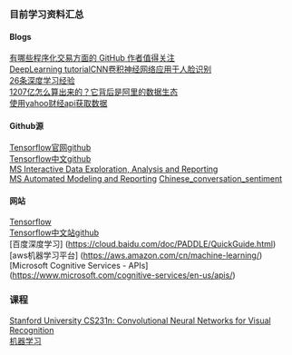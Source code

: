 ### 目前学习资料汇总

#### Blogs
[有哪些程序化交易方面的 GitHub 作者值得关注](https://www.zhihu.com/question/52589498)  
[DeepLearning tutorialCNN卷积神经网络应用于人脸识别](http://blog.csdn.net/u012162613/article/details/43277187)   
[26条深度学习经验](http://mp.weixin.qq.com/s?__biz=MzA5ODUxOTA5Mg==&mid=2652550435&idx=1&sn=cc8d60922e172625175b678da6086991&chksm=8b7e4478bc09cd6e2d34a249466ab7f9066920b76953a22ce70ee577af1c7874133db2588ae0&mpshare=1&scene=1&srcid=1026aQgprRzWX1LxrcFnW4kO#wechat_redirect)  
[1207亿怎么算出来的？它背后是阿里的数据生态](http://mp.weixin.qq.com/s?__biz=MjMxNTM0NzE0MQ==&mid=2653254744&idx=1&sn=a21266ca323671144c8984d107263781&chksm=b9ef47f28e98cee4139250c7d0531e22ac81abfc9d8c5b7b084a712d7c3e8dd8f3187e16cff8&mpshare=1&scene=1&srcid=1116kprut6PGDlW3pGres26N#wechat_redirect)  
[使用yahoo财经api获取数据](http://blog.sina.com.cn/s/blog_71302a17010100on.html)

#### Github源  
[Tensorflow官网github](https://github.com/tensorflow/tensorflow)  
[Tensorflow中文github](https://github.com/jikexueyuanwiki/tensorflow-zh)  
[MS Interactive Data Exploration, Analysis and Reporting](https://github.com/Azure/Azure-TDSP-Utilities/blob/master/DataScienceUtilities/Modeling/team-data-science-process-automated-modeling-reporting-instructions.md)  
[MS Automated Modeling and Reporting](https://github.com/Azure/Azure-TDSP-Utilities/tree/master/DataScienceUtilities/DataReport-Utils) 
[Chinese_conversation_sentiment](https://github.com/z17176/Chinese_conversation_sentiment)
  
#### 网站
[Tensorflow](https://tensorflow.org)  
[Tensorflow中文站github](http://wiki.jikexueyuan.com/project/tensorflow-zh/)  
[百度深度学习] (https://cloud.baidu.com/doc/PADDLE/QuickGuide.html)  
[aws机器学习平台] (https://aws.amazon.com/cn/machine-learning/)  
[Microsoft Cognitive Services - APIs] (https://www.microsoft.com/cognitive-services/en-us/apis/)

### 课程
[Stanford University CS231n: Convolutional Neural Networks for Visual Recognition](http://vision.stanford.edu/teaching/cs231n/syllabus.html)  
[机器学习](https://www.coursera.org/learn/machine-learning)





